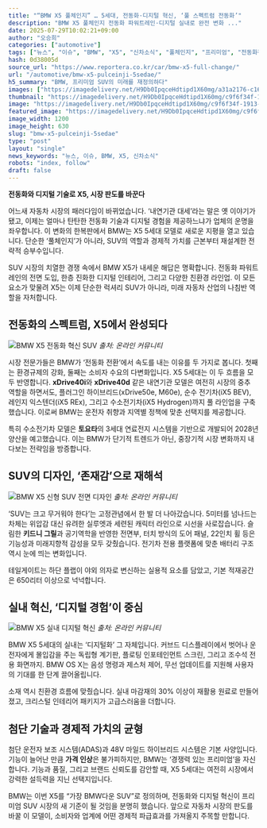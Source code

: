 ```yaml
---
title: "“BMW X5 풀체인지” … 5세대, 전동화·디지털 혁신, ‘풀 스펙트럼 전동화’"
description: "BMW X5 풀체인지 전동화 파워트레인·디지털 실내로 완전 변화 ..."
date: 2025-07-29T10:02:21+09:00
author: "오승희"
categories: ["automotive"]
tags: ["뉴스", "이슈", "BMW", "X5", "신차소식", "풀체인지", "프리미엄", "전동화전략", "디지털혁신"]
hash: 0d38005d
source_url: "https://www.reportera.co.kr/car/bmw-x5-full-change/"
url: "/automotive/bmw-x5-pulceinji-5sedae/"
h5_summary: "BMW, 프리미엄 SUV의 미래를 재정의하다"
images: ["https://imagedelivery.net/H9Db0IpqceHdtipd1X60mg/a31a2176-c162-40da-0b57-6e1d01480900/public", "https://imagedelivery.net/H9Db0IpqceHdtipd1X60mg/c9f6f34f-1913-45bf-29df-522768340800/public", "https://imagedelivery.net/H9Db0IpqceHdtipd1X60mg/41ed2e32-30de-47d1-8234-cb76893e1800/public", "https://imagedelivery.net/H9Db0IpqceHdtipd1X60mg/ef111dca-0240-4b75-d849-bcd0a15ee700/public"]
thumbnail: "https://imagedelivery.net/H9Db0IpqceHdtipd1X60mg/c9f6f34f-1913-45bf-29df-522768340800/public"
image: "https://imagedelivery.net/H9Db0IpqceHdtipd1X60mg/c9f6f34f-1913-45bf-29df-522768340800/public"
featured_image: "https://imagedelivery.net/H9Db0IpqceHdtipd1X60mg/c9f6f34f-1913-45bf-29df-522768340800/public"
image_width: 1200
image_height: 630
slug: "bmw-x5-pulceinji-5sedae"
type: "post"
layout: "single"
news_keywords: "뉴스, 이슈, BMW, X5, 신차소식"
robots: "index, follow"
draft: false
---
```


**전동화와 디지털 기술로 X5, 시장 판도를 바꾼다**

어느새 자동차 시장의 패러다임이 바뀌었습니다. ‘내연기관 대세’라는 말은 옛 이야기가 됐고, 이제는 얼마나 탄탄한 전동화 기술과 디지털 경험을 제공하느냐가 업체의 운명을 좌우합니다. 이 변화의 한복판에서 BMW는 X5 5세대 모델로 새로운 지평을 열고 있습니다. 단순한 ‘풀체인지’가 아니라, SUV의 역할과 경제적 가치를 근본부터 재설계한 전략적 승부수입니다.

SUV 시장의 치열한 경쟁 속에서 BMW X5가 내세운 해답은 명확합니다. 전동화 파워트레인의 전면 도입, 한층 진화한 디지털 인테리어, 그리고 다양한 친환경 라인업. 이 모든 요소가 맞물려 X5는 이제 단순한 럭셔리 SUV가 아니라, 미래 자동차 산업의 나침반 역할을 자처합니다.

## 전동화의 스펙트럼, X5에서 완성되다

![BMW X5 전동화 혁신 SUV](https://imagedelivery.net/H9Db0IpqceHdtipd1X60mg/41ed2e32-30de-47d1-8234-cb76893e1800/public)
*출처: 온라인 커뮤니티*


시장 전문가들은 BMW가 ‘전동화 전환’에서 속도를 내는 이유를 두 가지로 봅니다. 첫째는 환경규제의 강화, 둘째는 소비자 수요의 다변화입니다. X5 5세대는 이 두 흐름을 모두 반영합니다. **xDrive40i**와 **xDrive40d** 같은 내연기관 모델은 여전히 시장의 중추 역할을 하면서도, 플러그인 하이브리드(xDrive50e, M60e), 순수 전기차(iX5 BEV), 레인지 익스텐더(iX5 REx), 그리고 수소전기차(iX5 Hydrogen)까지 풀 라인업을 구축했습니다. 이로써 BMW는 운전자 취향과 지역별 정책에 맞춘 선택지를 제공합니다.

특히 수소전기차 모델은 **토요타**의 3세대 연료전지 시스템을 기반으로 개발되어 2028년 양산을 예고했습니다. 이는 BMW가 단기적 트렌드가 아닌, 중장기적 시장 변화까지 내다보는 전략임을 방증합니다.

## SUV의 디자인, ‘존재감’으로 재해석

![BMW X5 신형 SUV 전면 디자인](https://imagedelivery.net/H9Db0IpqceHdtipd1X60mg/a31a2176-c162-40da-0b57-6e1d01480900/public)
*출처: 온라인 커뮤니티*


‘SUV는 크고 무거워야 한다’는 고정관념에서 한 발 더 나아갔습니다. 5미터를 넘나드는 차체는 위압감 대신 유려한 실루엣과 세련된 캐릭터 라인으로 시선을 사로잡습니다. 슬림한 **키드니 그릴**과 공기역학을 반영한 전면부, 터치 방식의 도어 패널, 22인치 휠 등은 기능성과 미래지향적 감성을 모두 갖췄습니다. 전기차 전용 플랫폼에 맞춘 배터리 구조 역시 눈에 띄는 변화입니다.

테일게이트는 하단 플랩이 야외 의자로 변신하는 실용적 요소를 담았고, 기본 적재공간은 650리터 이상으로 넉넉합니다.

## 실내 혁신, ‘디지털 경험’이 중심

![BMW X5 실내 디지털 혁신](https://imagedelivery.net/H9Db0IpqceHdtipd1X60mg/ef111dca-0240-4b75-d849-bcd0a15ee700/public)
*출처: 온라인 커뮤니티*


BMW X5 5세대의 실내는 ‘디지털화’ 그 자체입니다. 커브드 디스플레이에서 벗어나 운전자에게 몰입감을 주는 독립형 계기판, 플로팅 인포테인먼트 스크린, 그리고 조수석 전용 화면까지. BMW OS X는 음성 명령과 제스처 제어, 무선 업데이트를 지원해 사용자의 기대를 한 단계 끌어올립니다.

소재 역시 친환경 흐름에 맞췄습니다. 실내 마감재의 30% 이상이 재활용 원료로 만들어졌고, 크리스털 인테리어 패키지가 고급스러움을 더합니다.

## 첨단 기술과 경제적 가치의 균형

첨단 운전자 보조 시스템(ADAS)과 48V 마일드 하이브리드 시스템은 기본 사양입니다. 기능이 늘어난 만큼 **가격 인상**은 불가피하지만, BMW는 ‘경쟁력 있는 프리미엄’을 자신합니다. 기능과 품질, 그리고 브랜드 신뢰도를 감안할 때, X5 5세대는 여전히 시장에서 강력한 설득력을 지닌 선택지입니다.

BMW는 이번 X5를 “가장 BMW다운 SUV”로 정의하며, 전동화와 디지털 혁신이 프리미엄 SUV 시장의 새 기준이 될 것임을 분명히 했습니다. 앞으로 자동차 시장의 판도를 바꿀 이 모델이, 소비자와 업계에 어떤 경제적 파급효과를 가져올지 주목할 만합니다.
